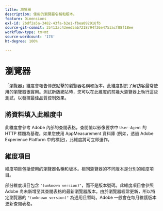 ```yaml
---
title: 瀏覽器
description: 使用的瀏覽器名稱和版本。
feature: Dimensions
exl-id: 2bdf2a5a-3482-43fa-b2e1-fbea892918fb
source-git-commit: 35413ac43eed5ab7218794f26e4753acf08f18ee
workflow-type: tm+mt
source-wordcount: '178'
ht-degree: 100%

---
```


# 瀏覽器

「瀏覽器」維度會報告傳送點擊的瀏覽器名稱和版本。此維度對於了解訪客最常使用的瀏覽器很實用。測試新版網站時，您可以在此維度的前幾大瀏覽器上執行這些測試，以發揮最佳品質控制效果。

## 將資料填入此維度中

此維度會參考 Adobe 內部的查閱表格。查閱值以影像要求中 `User-Agent` 的 HTTP 標題為基礎。如果您使用 AppMeasurement 資料庫 (例如，透過 Adobe Experience Platform 中的標記)，此維度將可立即運作。

## 維度項目

維度項目包括使用的瀏覽器名稱和版本。相同瀏覽器的不同版本是分別的維度項目。

部分維度項目包含 `"(unknown version)"`，而不是版本號碼。此維度項目會參照 Adobe 尚未新增至其查閱表格的最新瀏覽器版本。由於瀏覽器經常更新，所以特定瀏覽器的 `"(unknown version)"` 為通用且暫時。Adobe 一般會在每月維護版本更新查閱表格。
